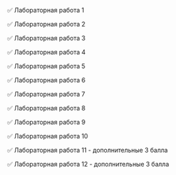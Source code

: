 ✅ Лабораторная работа 1

✅ Лабораторная работа 2

✅ Лабораторная работа 3

✅ Лабораторная работа 4

✅ Лабораторная работа 5

✅ Лабораторная работа 6

✅ Лабораторная работа 7

✅ Лабораторная работа 8

✅ Лабораторная работа 9

✅ Лабораторная работа 10

✅ Лабораторная работа 11 - дополнительные 3 балла

✅ Лабораторная работа 12 - дополнительные 3 балла